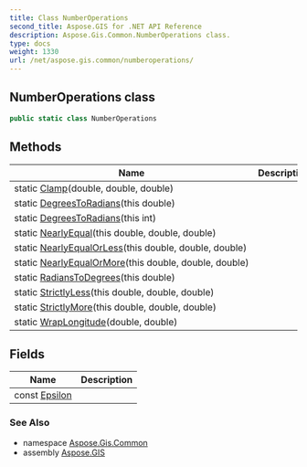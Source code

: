 ```yaml
---
title: Class NumberOperations
second_title: Aspose.GIS for .NET API Reference
description: Aspose.Gis.Common.NumberOperations class. 
type: docs
weight: 1330
url: /net/aspose.gis.common/numberoperations/
---
```

## NumberOperations class

```csharp
public static class NumberOperations
```

## Methods

| Name | Description |
| --- | --- |
| static [Clamp](../../aspose.gis.common/numberoperations/clamp/)(double, double, double) |  |
| static [DegreesToRadians](../../aspose.gis.common/numberoperations/degreestoradians/#degreestoradians)(this double) |  |
| static [DegreesToRadians](../../aspose.gis.common/numberoperations/degreestoradians/#degreestoradians_1)(this int) |  |
| static [NearlyEqual](../../aspose.gis.common/numberoperations/nearlyequal/)(this double, double, double) |  |
| static [NearlyEqualOrLess](../../aspose.gis.common/numberoperations/nearlyequalorless/)(this double, double, double) |  |
| static [NearlyEqualOrMore](../../aspose.gis.common/numberoperations/nearlyequalormore/)(this double, double, double) |  |
| static [RadiansToDegrees](../../aspose.gis.common/numberoperations/radianstodegrees/)(this double) |  |
| static [StrictlyLess](../../aspose.gis.common/numberoperations/strictlyless/)(this double, double, double) |  |
| static [StrictlyMore](../../aspose.gis.common/numberoperations/strictlymore/)(this double, double, double) |  |
| static [WrapLongitude](../../aspose.gis.common/numberoperations/wraplongitude/)(double, double) |  |

## Fields

| Name | Description |
| --- | --- |
| const [Epsilon](../../aspose.gis.common/numberoperations/epsilon/) |  |

### See Also

* namespace [Aspose.Gis.Common](../../aspose.gis.common/)
* assembly [Aspose.GIS](../../)


